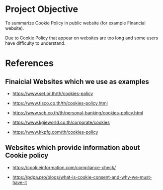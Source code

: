 # **Project Objective**

To summarize Cookie Policy in public website (for example Financial website).

Due to Cookie Policy that appear on websites are too long and some users have difficulty to understand.


# **References**

## Finaicial Websites which we use as examples

* https://www.set.or.th/th/cookies-policy

* https://www.tisco.co.th/th/cookies-policy.html

* https://www.scb.co.th/th/personal-banking/cookies-policy.html

* https://www.kgieworld.co.th/corporate/cookies

* https://www.kkpfg.com/th/cookies-policy


## Websites which provide information about Cookie policy

* https://cookieinformation.com/compliance-check/

* https://pdpa.pro/blogs/what-is-cookie-consent-and-why-we-must-have-it
